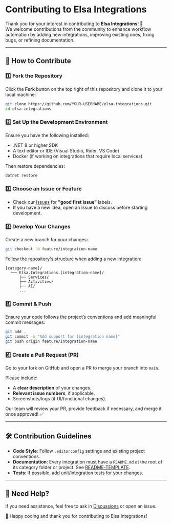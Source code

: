 # Contributing to Elsa Integrations

Thank you for your interest in contributing to **Elsa Integrations**! 🎉  
We welcome contributions from the community to enhance workflow automation by adding new integrations, improving existing ones, fixing bugs, or refining documentation.

---

## 🚀 How to Contribute

### 1️⃣ Fork the Repository  
Click the **Fork** button on the top right of this repository and clone it to your local machine:  
```sh
git clone https://github.com/YOUR-USERNAME/elsa-integrations.git
cd elsa-integrations
```

### 2️⃣ Set Up the Development Environment  
Ensure you have the following installed:
- .NET 8 or higher SDK  
- A text editor or IDE (Visual Studio, Rider, VS Code)  
- Docker (if working on integrations that require local services)

Then restore dependencies:
```sh
dotnet restore
```

### 3️⃣ Choose an Issue or Feature  
- Check our [Issues](https://github.com/elsa-workflows/elsa-integrations/issues) for **"good first issue"** labels.  
- If you have a new idea, open an issue to discuss before starting development.

### 4️⃣ Develop Your Changes  
Create a new branch for your changes:
```sh
git checkout -b feature/integration-name
```
Follow the repository's structure when adding a new integration:  
```
[category-name]/
  └── Elsa.Integrations.[integration-name]/
      ├── Services/
      ├── Activities/
      ├── AI/
      ...
```

### 5️⃣ Commit & Push  
Ensure your code follows the project’s conventions and add meaningful commit messages:
```sh
git add .
git commit -m "Add support for [integration name]"
git push origin feature/integration-name
```

### 6️⃣ Create a Pull Request (PR)  
Go to your fork on GitHub and open a PR to merge your branch into `main`.  

Please include:
- A **clear description** of your changes.  
- **Relevant issue numbers**, if applicable.  
- Screenshots/logs (if UI/functional changes).  

Our team will review your PR, provide feedback if necessary, and merge it once approved! ✅  

---

## 🛠 Contribution Guidelines

- **Code Style**: Follow `.editorconfig` settings and existing project conventions.  
- **Documentation**: Every integration must have a `README.md` at the root of its category folder or project. See [README-TEMPLATE](https://github.com/elsa-workflows/elsa-integrations/blob/main/README-TEMPLATE.md). 
- **Tests**: If possible, add unit/integration tests for your changes.  

---

## 💬 Need Help?  
If you need assistance, feel free to ask in [Discussions](https://github.com/elsa-workflows/elsa-integrations/discussions) or open an issue.

🚀 Happy coding and thank you for contributing to Elsa Integrations!  
